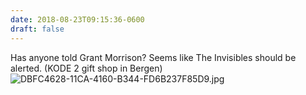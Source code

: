 ```yaml
---
date: 2018-08-23T09:15:36-0600
draft: false
---
```


Has anyone told Grant Morrison? Seems like The Invisibles should be alerted. (KODE 2 gift shop in Bergen) ![DBFC4628-11CA-4160-B344-FD6B237F85D9.jpg](http://ianwhitney.micro.blog/uploads/2018/fd2a7b727c.jpg)


